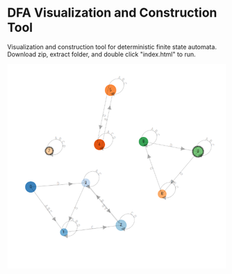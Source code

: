 # DFA Visualization and Construction Tool

Visualization and construction tool for deterministic finite state automata.
Download zip, extract folder, and double click "index.html" to run.

![screenshot](screenshot.png)
